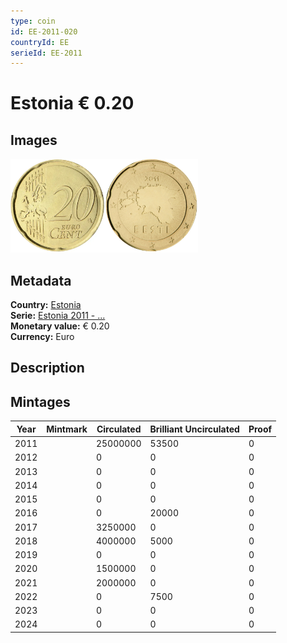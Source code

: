 ```yaml
---
type: coin
id: EE-2011-020
countryId: EE
serieId: EE-2011
---
```


# Estonia € 0.20

## Images

<img src="../../../Images/common-2007-020.webp" height="150" alt="Front image"><img src="Images/estonia-2011-020.webp" height="150" alt="Back image">

## Metadata

**Country:** [Estonia](../index.md)\
**Serie:** [Estonia 2011 - ...](index.md)\
**Monetary value:** € 0.20\
**Currency:** Euro

## Description

## Mintages

| Year | Mintmark | Circulated | Brilliant Uncirculated | Proof |
| ---- | -------- | ---------- | ---------------------- | ----- |
| 2011 |          | 25000000   | 53500                  | 0     |
| 2012 |          | 0          | 0                      | 0     |
| 2013 |          | 0          | 0                      | 0     |
| 2014 |          | 0          | 0                      | 0     |
| 2015 |          | 0          | 0                      | 0     |
| 2016 |          | 0          | 20000                  | 0     |
| 2017 |          | 3250000    | 0                      | 0     |
| 2018 |          | 4000000    | 5000                   | 0     |
| 2019 |          | 0          | 0                      | 0     |
| 2020 |          | 1500000    | 0                      | 0     |
| 2021 |          | 2000000    | 0                      | 0     |
| 2022 |          | 0          | 7500                   | 0     |
| 2023 |          | 0          | 0                      | 0     |
| 2024 |          | 0          | 0                      | 0     |
